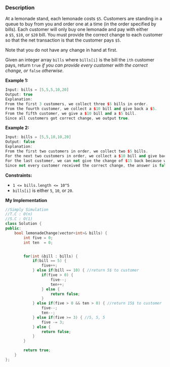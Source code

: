 ### Description

At a lemonade stand, each lemonade costs `$5`. Customers are standing in a queue to buy from you and order one at a time (in the order specified by bills). Each customer will only buy one lemonade and pay with either a `$5`, `$10`, or `$20` bill. You must provide the correct change to each customer so that the net transaction is that the customer pays `$5`.

Note that you do not have any change in hand at first.

Given an integer array `bills` where `bills[i]` is the bill the `ith` customer pays, return `true` _if you can provide every customer with the correct change, or_ `false` _otherwise_.

**Example 1:**

```cpp
Input: bills = [5,5,5,10,20]
Output: true
Explanation: 
From the first 3 customers, we collect three $5 bills in order.
From the fourth customer, we collect a $10 bill and give back a $5.
From the fifth customer, we give a $10 bill and a $5 bill.
Since all customers got correct change, we output true.
```

**Example 2:**

```cpp
Input: bills = [5,5,10,10,20]
Output: false
Explanation:
From the first two customers in order, we collect two $5 bills.
For the next two customers in order, we collect a $10 bill and give back a $5 bill.
For the last customer, we can not give the change of $15 back because we only have two $10 bills.
Since not every customer received the correct change, the answer is false.
```

**Constraints:**

- `1 <= bills.length <= 10^5`
- `bills[i]` is either `5`, `10`, or `20`.

**My Implementation**

```cpp
//Simply Simulation
//T.C : O(n)
//S.C : O(1)
class Solution {
public:
    bool lemonadeChange(vector<int>& bills) {
        int five = 0;
        int ten  = 0;


        for(int &bill : bills) {
            if(bill == 5) {
                five++;
            } else if(bill == 10) { //return 5$ to customer
                if(five > 0) {
                    five--;
                    ten++;
                } else {
                    return false;
                }
            } else if(five > 0 && ten > 0) { //return 15$ to customer
                five--;
                ten--;
            } else if(five >= 3) { //5, 5, 5
                five -= 3;
            } else {
                return false;
            }
        }

        return true;
    }
};
```

